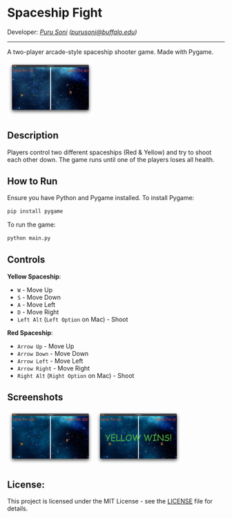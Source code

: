 # Spaceship Fight
Developer: *[Puru Soni](https://github.com/puru-soni-04) (purusoni@buffalo.edu)*
***

A  two-player arcade-style spaceship shooter game. Made with Pygame.

<img src="./screenshots/screenshot2.png" alt="screenshot1" width="200"/>

## Description

Players control two different spaceships (Red & Yellow) and try to shoot each other down. The game runs until one of the players loses all health.

## How to Run

Ensure you have Python and Pygame installed. To install Pygame:
    
```bash
pip install pygame
```


To run the game:

```bash
python main.py
```


## Controls

**Yellow Spaceship**: 
- `W` - Move Up 
- `S` - Move Down 
- `A` - Move Left 
- `D` - Move Right 
- `Left Alt` (`Left Option` on Mac) - Shoot

**Red Spaceship**:
- `Arrow Up` - Move Up 
- `Arrow Down` - Move Down 
- `Arrow Left` - Move Left 
- `Arrow Right` - Move Right 
- `Right Alt` (`Right Option` on Mac) - Shoot


## Screenshots

<img src="./screenshots/screenshot1.png" alt="screenshot2" width="200"/>
<img src="./screenshots/screenshot3.png" alt="screenshot3" width="200"/>


## License:

This project is licensed under the MIT License - see the [LICENSE](LICENSE) file for details.
